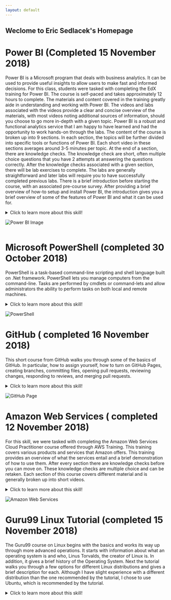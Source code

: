 ```yaml
---
layout: default
---
```



## Weclome to Eric Sedlacek's Homepage


# Power BI (Completed 15 November 2018)

Power BI is a Microsoft program that deals with business analytics.  It can be used to provide useful insights to allow users to make fast and informed decisions.  For this class, students were tasked with completing the EdX training for Power BI. The course is self-paced and takes approximately 12 hours to complete.  The materials and content covered in the training greatly aide in understanding and working with Power BI. The videos and labs associated with the videos provide a clear and concise overview of the materials, with most videos noting additional sources of information, should you choose to go more in-depth with a given topic. Power BI is a robust and functional analytics service that I am happy to have learned and had the opportunity to work hands-on through the labs. The content of the course is broken up into 9 sections. In each section, the topics will be further divided into specific tools or functions of Power BI.  Each short video in these sections averages around 3-5 minutes per topic. At the end of a section, there are knowledge checks.  The knowledge check are short, often multiple choice questions that you have 2 attempts at answering the questions correctly.  After the knowledge checks associated with a given section, there will be lab exercises to complete.  The labs are generally straightforward and later labs will require you to have successfully completed previous labs. There is a brief introduction before starting the course, with an associated pre-course survey.  After providing a brief overview of how-to setup and install Power BI, the introduction gives you a brief overview of some of the features of Power BI and what it can be used for. 

<details>
  <summary>Click to learn more about this skill!</summary>
  

  

<p> The first section covers Power BI Desktop Data Transformations.  This first section covers some basics like merging columns and other basic data transformations, such as changing data types and adding conditional statements. </p> 



<p> Section 2 is Power BI Desktop Modelling.  This section builds on the previous and covers topics such as optimizing models, creating calculated columns, including/excluding, and grouping/binning. Like section 1, Section 2 has knowledge checks and a lab associated with the videos. </p>



<p> Section 3 is Power BI Desktop Visualization. This section covers a variety of different charts, plots, and diagrams that you can use to visualize your data. I found the map visualization to be very impressive compared to similar charts in Excel or R. The charts are also interactive and more precise values can be seen while hovering over a field or chart. This is one of the longer sections and really does a great job of covering the functionality and different real-world use cases for each of the different types of charts and how to customize the layout and colors of the charts.  I was really amazed at how robust and easy to use this software is. In addition, Section 3 also covers hierarchies, positioning and layout, as well as seeing a visual relationship between different data sets. Section 3 also has a lab associated with it. </p> 



<p> Section 4 covers Power BI Service.  Section 4 covers a web-page style version of Power BI Desktop.  This can be used to publish and share various reports with other people.  These other users may be within your organization or may be a third-party. This section also covers different ways in which you can create a dashboard and use it to gain useful insights about your data. It covers how to add text boxes, how to filter the dashboard, as well as how to upload various files to Power BI Service. I was also very interested in the Natural Query Language that can be utilized through Power BI Service. Section 4 also has a lab associated with it. </p>



<p> Section 5 covers Working with Excel. This section details the various functions and uses of Excel with Power BI. It covers some more in-depth concepts with the types of data excel has and how Power BI handles them. There is an associated lab with Section 5. </p>

<p> Section 6 covers Organization Packs, Security and Groups.  This section details how to group and provide different security settings or who has access to what data. It covers how to create and manage groups. It discussed what a content pack is, how to create and manage one, and some particular functions when using OneDrive with Power BI. There is a lab associated with Section 6. </p>

<p> Section 7 covers Direct Connectivity. This section deals with how to link active SQL Azure, SQL Database, and SQL Server Analytics Service with Power BI. Section 7 has a lab associated with it.</p> 

<p> Section 8 covers Developer API and contains the final lab required to complete the course. This section seemed to be far more technical than the rest. It covers how to create and manage custom visuals and embedding tiles to reports pages.</p> 

<p> Section 9, the final section, covers some of the functionality of the mobile app. This final section has no knowledge checks or labs associated with it. </p> 

<p> Once you have completed these 9 sections, there is a Course Wrap-Up.  This is where they thank you for taking their course. There is a brief post-course survey where they ask your opinion about how you enjoyed the course, what you would improve, and how much you feel that you learned.</p>

  
</details>


![Power BI Image](https://github.com/esed1562/esed1562.github.io/blob/master/Power%20BI.png)

<img src="https://github.com/esed1562/esed1562.github.io/blob/master/Power%20BI.png" class="" alt="">



# Microsoft PowerShell (completed 30 October 2018)

PowerShell is a task-based command-line scripting and shell language built on .Net framework. PowerShell lets you manage computers from the command-line. Tasks are performed by cmdlets or command-lets and allow administrators the ability to perform tasks on both local and remote machines. 


<details>
  <summary>Click to learn more about this skill!</summary>
  
   This course is far more technical than other skills learned in this class. PowerShell is a very robust and functional program.  PowerShell also has an extremely helpful console-based help system. The videos in this course are longer than the videos of the other courses. This makes things slightly more challenging when re-watching content and trying to find a specific topic in the video. Don’t be afraid to go back and re-watch the videos to ensure you have the concepts down. I would also recommend to have the assessments open during the videos so you can pinpoint where a topic was discussed within the videos. I would also recommend speeding the video to 1.5x, it is still easy to follow along with the increase in speed. The videos are very in-depth explanations of the various uses and ways to automate procedures with PowerShell. The two presenters have good chemistry and provide useful anecdotes throughout the videos. 
</details>

![PowerShell](https://github.com/esed1562/esed1562.github.io/blob/master/PowerShell.png) 



# GitHub ( completed 16 November 2018)

This short course from GitHub walks you through some of the basics of GitHub. In particular, how to assign yourself, how to turn on GitHub Pages, creating branches, committing files, opening pull requests, reviewing changes, responding to reviews, and merging pull requests.


<details>
  <summary>Click to learn more about this skill!</summary>
<p>In this first section, I had little to no trouble completing this. The next section deals with Markdown.  I did have trouble with this section. I have followed the instructions and got “stuck” part of the way through. I am being told to turn on GitHub Pages before I can continue, but I have already enabled GitHub Pages. I have tried disabling and re-enabling, to no avail. </p>
  <p>The next section deals with GitHub Pages. It walks you through how to enable GitHub Pages, customize your homepage, adding themes, etc. It also shows you how to create a blog post and add meta data to the blog post as well as various customization details. </p>
 <p> The next section deals with Managing Merge Conflicts. Be sure to pay attention to which file you are being asked to modify. This section will have you working with a number of different files and will not let you move on to the next issue if you have not edited the correct file. This tutorial does a good job of walking you through and explaining in detail what is happening to the files during various pull requests.</p>
 <p> The next section covers HTML or Hyper Text Markup Language. As a CIS graduate, this was simply a refresher for me and should be for most people in the class. It goes over some of the basics of creating titles, headers, adding images, creating lists and adding links to your page. </p>
  <p>The next topics covered are under the Community Starter Kit. This involves README and other documentation associated with projects as well as going over a “Code of Conduct”. The next sections covers how to prepare and upload a project to GitHub. The next topic discussed is how to migrate your repository to GitHub.</p> 
 <p> Overall, I found this to be one of the more frustrating tutorials completed this semester.  I know that is will be very useful to me in my future career, and as I’m reviewing the course, there is a notification letting me know there is a more current version of this course available and I intend to re-complete this course. </p>
  
</details>

![GitHub Page](https://github.com/esed1562/esed1562.github.io/blob/master/GitHub%20Page.png)



# Amazon Web Services ( completed 12 November 2018)

For this skill, we were tasked with completing the Amazon Web Services Cloud Practitioner course offered through AWS Training. This training covers various products and services that Amazon offers.  This training provides an overview of what the services entail and a brief demonstration of how to use them. After every section there are knowledge checks before you can move on. These knowledge checks are multiple choice and can be retaken. Each section of this course covers different material and is generally broken up into short videos.

<details>
  <summary>Click to learn more about this skill!</summary>
  
<p>  Section 1 helps you to gain an understanding of the value of the cloud and the benefits of adopting AWS cloud. Throughout this course you will learn Cloud Concepts, AWS Core Services, Security, Architecting, Pricing and Support, as well as some other essentials. The course takes about 10 hours to complete and is relatively easy compared to the other skills learned during this course. The majority of the information covered is about amazon’s core services and how they operate. Amazon operate on a pay as you go scale, meaning you can allocate resources when you need them and not have to pay for when you don’t need them. AWS also offers a TCO calculator to give you a breakdown of pricing and usage details. Below I will detail a few of the things covered throughout the course in more detail.</p>

<p> Security Groups: Act like a built-in firewall. The security groups provide control on what traffic you want to allow or deny by setting rules for different security groups.</p> 

<p> Elastic Load Balancer. Load balancing aides with scalability. It will scale based on the traffic pattern it sees. You can view HTTP responses, the number of healthy/unhealthy hosts, and filter metrics based on availability zones.</p> 

<p> Amazon Simple Storage Service (S3).  S3 is managed cloud storage service that can be accessed anytime from anywhere, with virtually unlimited number of objects, and has rich security controls. It is commonly used for storing application assets, static web hosting, backup/disaster recovery, etc.</p> 

<p> Amazon Glacier is a Data Archiving Solution. Glacier is used for storing Cold data. It offers long-term storage at low cost. Access can be limited by vault access policies.</p> 

<p> Amazon Relational Database Service (RDS) is a managed service that sets up and operates a relational database in the cloud. It handles challenges with managing a stand-alone relational database. Some common uses include mobile and online games, as well as web and mobile applications.</p> 

<p> AWS Trusted Advisor is a tool that gives best practices to ensure you are utilizing your resources properly.  It can measure cost optimization, performance, security, and fault tolerances.</p> 

<p> Amazon Shared Responsibility Model- This model essentially means that Amazon is responsible for operating managing services of the cloud. Customers are responsible for what they put on the cloud.</p> 
</details>

![Amazon Web Services](https://github.com/esed1562/esed1562.github.io/blob/master/AWS.png)

      





# Guru99 Linux Tutorial (completed 15 November 2018)

The Guru99 course on Linux begins with the basics and works its way up through more advanced operations. It starts with information about what an operating system is and who, Linus Torvalds, the creator of Linux is. In addition, it gives a brief history of the Operating System. Next the tutorial walks you through a few options for different Linux distributions and gives a brief description for each. Although I have slight experience with a different distribution than the one recommended by the tutorial, I chose to use Ubuntu, which is recommended by the tutorial.

<details>
  <summary>Click to learn more about this skill!</summary>
  
<p>Next the tutorial walks you through how to load the appropriate .iso file and make a bootable USB drive. It also gives you options to install Linux on a Virtual Machine or install from a CD-ROM. I chose to use a bootable flash drive. Next, the tutorial begins to delve a little deeper.  This section discusses some of the differences between Windows and Linux.  In particular, the differences in file structure. While Windows stores files in folders on drives, such as C: D: E:, Linux files are ordered in a tree structure. In addition to having a different file structure, Linux also handles files differently.  Some of the different file types are discussed. Next the tutorial covers the three types of users in Linux. This section is important to have a grasp on as it details a lot of the functional differences between Linux and Windows. The last section of the Linux Fundamentals portion covers briefly the command line interface (CLI) and the graphical user interface (GUI) that can be used to manage files within a Linux system. Some common commands can be used to set a working directory, change directories, and navigate throughout directories. The tutorial walks you through how to open the terminal and run a few commands via the CLI. </p>
<p>  Next you will move onto the “Getting Started” portion of the tutorial. This portion of the tutorial will cover more in depth some of the commands you can use in the CLI to perform various actions within Linux. Some of the commands covered are used to list files, delete files, move files or rename files. One interesting thing to note is when pasting commands into the terminal, you need to use CRTL + Shift + p. Some other things covered in this section are how to install software using the apt command and sending emails through the terminal. The “cheat sheet” provided details the commands and what they do in Linux. The next section covers the various aspects of file permissions. There are three permissions within Linux, the ability to read, write, and execute.  Next it goes in depth about how to change permissions for users, groups, and others. That completes the “Getting Started” portion and now you will move onto “Advance Stuff”. </p>
  <p>This section begins with redirection of input and output devices. The standard input is the keyboard, while the standard output is the screen. Using redirection, the standard input/output can be changed. The next topic covered in the tutorial goes over what a Pipe is. A Pipe is a command that lets you use two or more commands, where the output of one command is used as the input for the next command. This can allow you to perform more complex operations in a quick manner. The Grep command can be used to search text files for specific things. The Sort command can be used to sort the contents of a file alphabetically, reverse, numerically, etc. Next the tutorial covers some regularly used expressions. This section is worth noting as it contains relevant syntax to use when operating in Linux, particularly when searching data and matching complex patterns.</p>
  <p>Next the tutorial shifts to the “Know the OS” portion.  This portion of the tutorial covers what a computing environment is, what a variable is, as well as what an environment variable is and how to access or set new environmental variables. Environment variables essentially rule the way your programs behave within the OS. The next section covers some of the basic utilities that you may need when communicating with other devices. Commands covered in this section are SSH, Ping, FTP, and Telnet. Ping is commonly used to check connection with the server you are communicating with. Telnet helps you to connect to a remote Linux computer, and FTP is the preferred protocol for sending and receiving large files. The tutorial moves onto explain processes, both foreground and background, and various ways to interact with processes on your computer. For instance, the ps command can be used similar to the “Task Manager” in Windows. The kill command can then be used to end a process. The next sections covers the vi editor, which is a commonly used Linux text editor.  In this section, how to launch the vi editor is covered as well as various commands that will be very useful for editing text files and writing scripts. The next section covers what a kernel is, what a shell is, and some of the basics of shell scripting. The next section covers a Virtual Terminal, which you cannot use a mouse.  It covers some of the commands you can use to operate within the Virtual Console without the use of a mouse. This section has some very useful keyboard shortcuts. The next section begins to cover some of the more administrative duties that can be performed and how to perform them in Linux. Some of these duties include creating, modifying, and deleting users. It shows you how to do this through the terminal or using GUI. You can use the finger command to get information on a user both locally and remotely.</p> 
 <p> In the last portion of this tutorial, the guide goes over some of the key differences between Linux and Unix. This section has a history of both Linux and Unix as well as detailing some of the key differences. One to note is that Unix can not be loaded onto a bootable USB. After this section there are a few Q & A sections that you may find interesting. Overall, I enjoyed working through this tutorial and I think the knowledge I have gained will greatly benefit me in my future career. The tutorial did a great job of explaining and relating Linux to Windows, with which I am much more familiar. This greatly aided in my understanding of this tutorial and the material presented. </p>

 
</details>
